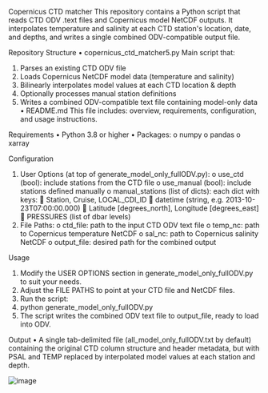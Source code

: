 Copernicus CTD matcher
This repository contains a Python script that reads CTD ODV .text files and Copernicus model NetCDF outputs. It interpolates temperature and salinity at each CTD station's location, date, and depths, and writes a single combined ODV-compatible output file.
 
Repository Structure
•	copernicus_ctd_matcher5.py
Main script that:
1.	Parses an existing CTD ODV file
2.	Loads Copernicus NetCDF model data (temperature and salinity)
3.	Bilinearly interpolates model values at each CTD location & depth
4.	Optionally processes manual station definitions
5.	Writes a combined ODV-compatible text file containing model-only data
•	README.md
This file includes: overview, requirements, configuration, and usage instructions.
 
Requirements
•	Python 3.8 or higher
•	Packages:
o	numpy
o	pandas
o	xarray
 
Configuration
1.	User Options (at top of generate_model_only_fullODV.py):
o	use_ctd (bool): include stations from the CTD file
o	use_manual (bool): include stations defined manually
o	manual_stations (list of dicts): each dict with keys:
	Station, Cruise, LOCAL_CDI_ID
	datetime (string, e.g. 2013-10-23T07:00:00.000)
	Latitude [degrees_north], Longitude [degrees_east]
	PRESSURES (list of dbar levels)
2.	File Paths:
o	ctd_file: path to the input CTD ODV text file
o	temp_nc: path to Copernicus temperature NetCDF
o	sal_nc: path to Copernicus salinity NetCDF
o	output_file: desired path for the combined output
 
Usage
1.	Modify the USER OPTIONS section in generate_model_only_fullODV.py to suit your needs.
2.	Adjust the FILE PATHS to point at your CTD file and NetCDF files.
3.	Run the script:
4.	python generate_model_only_fullODV.py
5.	The script writes the combined ODV text file to output_file, ready to load into ODV.
 
Output
•	A single tab-delimited file (all_model_only_fullODV.txt by default) containing the original CTD column structure and header metadata, but with PSAL and TEMP replaced by interpolated model values at each station and depth.
 
![image](https://github.com/user-attachments/assets/3b4b0135-4705-40f8-982f-996690ecf37f)

